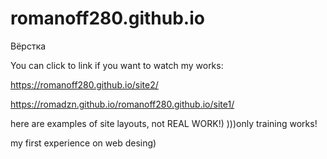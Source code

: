 # romanoff280.github.io

Вёрстка

You can click to link if you want to watch my works:

https://romanoff280.github.io/site2/

https://romadzn.github.io/romanoff280.github.io/site1/


here are examples of site layouts, not REAL WORK!)
)))only training works!

my first experience on web desing)
